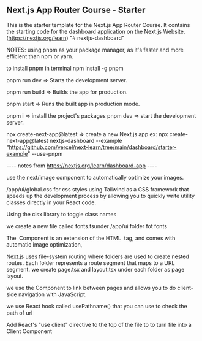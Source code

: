 ## Next.js App Router Course - Starter

This is the starter template for the Next.js App Router Course. It contains the starting code for the dashboard application on the Next.js Website.(https://nextjs.org/learn) "# nextjs-dashboard" 



NOTES:
using pnpm as your package manager, as it's faster and more efficient than npm or yarn. 

to install pnpm in terminal
npm install -g pnpm

pnpm run dev  => Starts the development server.

pnpm run build  => Builds the app for production.

pnpm start => Runs the built app in production mode.

pnpm i =>  install the project's packages
pnpm dev  => start the development server.

npx create-next-app@latest  => create a new Next.js app
ex: npx create-next-app@latest nextjs-dashboard --example "https://github.com/vercel/next-learn/tree/main/dashboard/starter-example" --use-pnpm


---- notes from https://nextjs.org/learn/dashboard-app ----

 use the next/image component to automatically optimize your images.

/app/ui/global.css  for css styles
 using Tailwind as a CSS framework that speeds up the development process by allowing you to quickly write utility classes directly in your React code.

 Using the clsx library to toggle class names

 we create a new file called fonts.tsunder /app/ui folder fot fonts

 The <Image> Component is an extension of the HTML <img> tag, and comes with automatic image optimization,

 Next.js uses file-system routing where folders are used to create nested routes. Each folder represents a route segment that maps to a URL segment. 
 we create page.tsx and layout.tsx under each folder as page layout.

 we use the <Link /> Component to link between pages and allows you to do client-side navigation with JavaScript.

 we use React hook called usePathname() that you can use to check the path of url

 Add React's "use client" directive to the top of the file to to turn file into a Client Component
